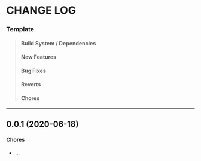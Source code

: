 # CHANGE LOG

### Template

> #### Build System / Dependencies
>
> #### New Features
>
> #### Bug Fixes
>
> #### Reverts
>
> #### Chores

---

## 0.0.1 (2020-06-18)

#### Chores

- ...
